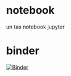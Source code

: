 # notebook
un tas notebook jupyter

# binder

[![Binder](https://mybinder.org/badge.svg)](https://mybinder.org/v2/gh/pessonnier/notebook/master)
